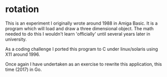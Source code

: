 # rotation
This is an experiment I originally wrote around 1988 in Amiga Basic. It is a program which will load and draw a three dimensional object. The math needed to do this I wouldn't learn 'officially' until several years later in university. 

As a coding challenge I ported this program to C under linux/solaris using X11 around 1996.

Once again I have undertaken as an exercise to rewrite this application, this time (2017) in Go.

